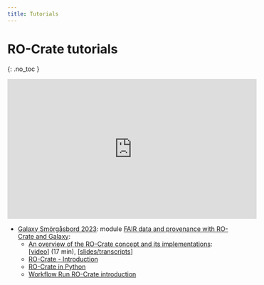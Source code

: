 ```yaml
---
title: Tutorials
---
```

<!--
   Copyright 2023 The University of Manchester and RO Crate contributors 
   <https://github.com/ResearchObject/ro-crate/graphs/contributors>

   Licensed under the Apache License, Version 2.0 (the "License");
   you may not use this file except in compliance with the License.
   You may obtain a copy of the License at

       http://www.apache.org/licenses/LICENSE-2.0

   Unless required by applicable law or agreed to in writing, software
   distributed under the License is distributed on an "AS IS" BASIS,
   WITHOUT WARRANTIES OR CONDITIONS OF ANY KIND, either express or implied.
   See the License for the specific language governing permissions and
   limitations under the License.
-->

# RO-Crate tutorials
{: .no_toc }

<iframe width="560" height="315" src="https://www.youtube-nocookie.com/embed/5GYdN5B1tc8" title="YouTube video player" frameborder="0" allow="accelerometer; autoplay; clipboard-write; encrypted-media; gyroscope; picture-in-picture" allowfullscreen></iframe>

* [Galaxy Smörgåsbord 2023](https://gallantries.github.io/video-library/events/smorgasbord3/): module [FAIR data and provenance with RO-Crate and Galaxy](https://gallantries.github.io/video-library/modules/ro-crate):
  - [An overview of the RO-Crate concept and its implementations](https://gallantries.github.io/video-library/videos/ro-crates/intro/slides): [[video](https://www.youtube.com/watch?v=5GYdN5B1tc8)] (17 min), [[slides/transcripts](https://doi.org/10.5281/zenodo.7828632)]
  - [RO-Crate - Introduction](https://training.galaxyproject.org/topics/fair/tutorials/ro-crate-intro/tutorial.html)
  - [RO-Crate in Python](https://training.galaxyproject.org/topics/fair/tutorials/ro-crate-in-python/tutorial.html)
  - [Workflow Run RO-Crate introduction](https://training.galaxyproject.org/topics/fair/tutorials/ro-crate-workflow-run-ro-crate/tutorial.html)

